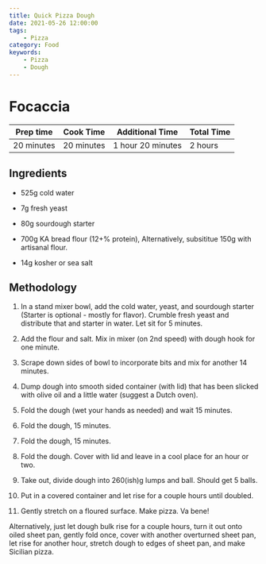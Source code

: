 ```yaml
---
title: Quick Pizza Dough
date: 2021-05-26 12:00:00
tags:
    - Pizza
category: Food
keywords:
    - Pizza
    - Dough
---
```


# Focaccia

| Prep time     | Cook Time     | Additional Time   | Total Time    |
|---------------|---------------|-------------------|---------------|
| 20 minutes    | 20 minutes    | 1 hour 20 minutes | 2 hours       |

## Ingredients

- 525g cold water

- 7g fresh yeast

- 80g sourdough starter

- 700g KA bread flour (12+% protein), Alternatively, subsititue 150g with artisanal flour.

- 14g kosher or sea salt


## Methodology

1. In a stand mixer bowl, add the cold water, yeast, and sourdough starter (Starter is optional - mostly for flavor). Crumble fresh yeast and distribute that and starter in water. Let sit for 5 minutes.

2. Add the flour and salt. Mix in mixer (on 2nd speed) with dough hook for one minute.

3. Scrape down sides of bowl to incorporate bits and mix for another 14 minutes.

4. Dump dough into smooth sided container (with lid) that has been slicked with olive oil and a little water (suggest a Dutch oven).

5. Fold the dough (wet your hands as needed) and wait 15 minutes.

6. Fold the dough, 15 minutes.

7. Fold the dough, 15 minutes.

8. Fold the dough. Cover with lid and leave in a cool place for an hour or two.

9. Take out, divide dough into 260(ish)g lumps and ball. Should get 5 balls.

10. Put in a covered container and let rise for a couple hours until doubled.

11. Gently stretch on a floured surface. Make pizza. Va bene!

Alternatively, just let dough bulk rise for a couple hours, turn it out onto oiled sheet pan, gently fold once, cover with another overturned sheet pan, let rise for another hour, stretch dough to edges of sheet pan, and make Sicilian pizza.